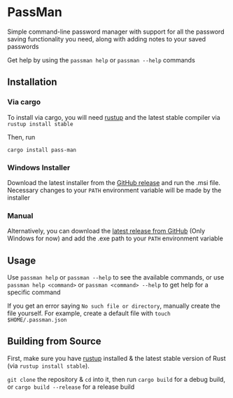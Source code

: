 # PassMan

Simple command-line password manager with support for all the password saving functionality
you need, along with adding notes to your saved passwords

Get help by using the `passman help` or `passman --help` commands

## Installation

### Via cargo

To install via cargo, you will need [rustup](https://rustup.rs) and the latest stable compiler via `rustup install stable`

Then, run

```shell
cargo install pass-man
```

### Windows Installer

Download the latest installer from the [GitHub release](https://github.com/Clay-6/PassMan/releases/latest) and run the .msi file.
Necessary changes to your `PATH` environment variable will be made by the installer

### Manual

Alternatively, you can download the [latest release from GitHub](https://github.com/Clay-6/PassMan/releases/latest)
(Only Windows for now) and add the .exe path to your `PATH` environment variable

## Usage

Use `passman help` or `passman --help` to see the available commands,  or use `passman help <command>` or
`passman <command> --help` to get help for a specific command

If you get an error saying `No such file or directory`, manually create the file yourself. For example, create a default
file with `touch $HOME/.passman.json`

## Building from Source

First, make sure you have [rustup](https://rustup.rs) installed & the latest stable version of Rust
(via `rustup install stable`).

`git clone` the repository & `cd` into it, then run `cargo build` for a debug build, or `cargo build --release`
for a release build
